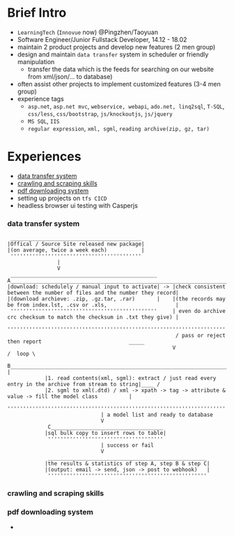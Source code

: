 # Brief Intro
- `LearningTech` (`Innovue` now) @Pingzhen/Taoyuan
- Software Engineer/Junior Fullstack Developer, 14.12 - 18.02
- maintain 2 product projects and develop new features (2 men group)
- design and maintain `data transfer` system in scheduler or friendly manipulation
  - transfer the data which is the feeds for searching on our website from xml/json/... to database)
- often assist other projects to implement customized features (3-4 men group)
- experience tags
  - `asp.net`, `asp.net mvc`, `webservice, webapi`, `ado.net, linq2sql`, `T-SQL`, `css/less`, `css/bootstrap`, `js/knockoutjs`, `js/jquery`
  - `MS SQL`, `IIS`
  - `regular expression`, `xml, sgml`, `reading archive(zip, gz, tar)`

# Experiences
- [data transfer system](#data-transfer-system)
- [crawling and scraping skills](#crawling-and-scraping-skills)
- [pdf downloading system](#pdf-downloading-system)
- setting up projects on `tfs CICD`
- headless browser ui testing with Casperjs

### data transfer system
```
 __________________________________________
|Offical / Source Site released new package| 
|(on average, twice a week each)           |
 ''''''''''''''''''''''''''''''''''''''''''
                |
                V
 _______________________________________________      A______________________________________________________________________
|download: schedulely / manual input to activate| -> |check consistent between the number of files and the number they record|
|(download archieve: .zip, .gz.tar, .rar)       |    |(the records may be from index.lst, .csv or .xls,                      | 
 '''''''''''''''''''''''''''''''''''''''''''''''     | even do archive crc checksum to match the checksum in .txt they give) |
                                                      ''''''''''''''''''''''''''''''''''''''''''''''''''''''''''''''''''''''''
                                                      / pass or reject then report                            _____   
                                                     V                                                      /  loop \
             B_____________________________________________________________________________________________V__       |
            |1. read contents(xml, sgml): extract / just read every entry in the archive from stream to string|____ /
            |2. sgml to xml(.dtd) / xml -> xpath -> tag -> attribute & value -> fill the model class          |
             '''''''''''''''''''''''''''''''''''''''''''''''''''''''''''''''''''''''''''''''''''''''''''''''''
                              | a model list and ready to database
                              V
             C____________________________________
            |sql bulk copy to insert rows to table|
             '''''''''''''''''''''''''''''''''''''
                              | success or fail
                              V
             ___________________________________________________
            |the results & statistics of step A, step B & step C|
            |(output: email -> send, json -> post to webhook)   |
             '''''''''''''''''''''''''''''''''''''''''''''''''''
```
### crawling and scraping skills
### pdf downloading system
- 
